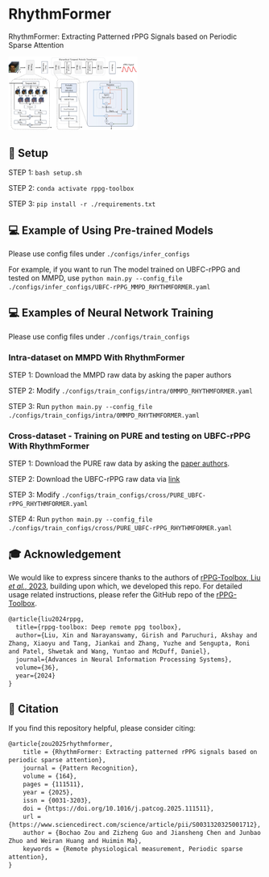 # RhythmFormer
RhythmFormer: Extracting Patterned rPPG Signals based on Periodic Sparse Attention

<img src="./figures/framework.jpg" alt="framework" style="zoom: 25%;" />



## :wrench: Setup

STEP 1: `bash setup.sh` 

STEP 2: `conda activate rppg-toolbox` 

STEP 3: `pip install -r ./requirements.txt` 



## :computer: Example of Using Pre-trained Models 

Please use config files under `./configs/infer_configs`

For example, if you want to run The model trained on UBFC-rPPG and tested on MMPD, use `python main.py --config_file ./configs/infer_configs/UBFC-rPPG_MMPD_RHYTHMFORMER.yaml`

## :computer: Examples of Neural Network Training

Please use config files under `./configs/train_configs`

### Intra-dataset on MMPD With RhythmFormer

STEP 1: Download the MMPD raw data by asking the paper authors

STEP 2: Modify `./configs/train_configs/intra/0MMPD_RHYTHMFORMER.yaml` 

STEP 3: Run `python main.py --config_file ./configs/train_configs/intra/0MMPD_RHYTHMFORMER.yaml` 

### Cross-dataset - Training on PURE and testing on UBFC-rPPG With RhythmFormer

STEP 1: Download the PURE raw data by asking the [paper authors](https://www.tu-ilmenau.de/universitaet/fakultaeten/fakultaet-informatik-und-automatisierung/profil/institute-und-fachgebiete/institut-fuer-technische-informatik-und-ingenieurinformatik/fachgebiet-neuroinformatik-und-kognitive-robotik/data-sets-code/pulse-rate-detection-dataset-pure).

STEP 2: Download the UBFC-rPPG raw data via [link](https://sites.google.com/view/ybenezeth/ubfcrppg)

STEP 3: Modify `./configs/train_configs/cross/PURE_UBFC-rPPG_RHYTHMFORMER.yaml` 

STEP 4: Run `python main.py --config_file ./configs/train_configs/cross/PURE_UBFC-rPPG_RHYTHMFORMER.yaml` 




## 🎓 Acknowledgement

We would like to express sincere thanks to the authors of [rPPG-Toolbox, Liu *et al.*, 2023](https://proceedings.neurips.cc/paper_files/paper/2023/hash/d7d0d548a6317407e02230f15ce75817-Abstract-Datasets_and_Benchmarks.html), building upon which, we developed this repo. For detailed usage related instructions, please refer the GitHub repo of the [rPPG-Toolbox](https://github.com/ubicomplab/rPPG-Toolbox).

```
@article{liu2024rppg,
  title={rppg-toolbox: Deep remote ppg toolbox},
  author={Liu, Xin and Narayanswamy, Girish and Paruchuri, Akshay and Zhang, Xiaoyu and Tang, Jiankai and Zhang, Yuzhe and Sengupta, Roni and Patel, Shwetak and Wang, Yuntao and McDuff, Daniel},
  journal={Advances in Neural Information Processing Systems},
  volume={36},
  year={2024}
}
```



## 📜 Citation

If you find this repository helpful, please consider citing:

```
@article{zou2025rhythmformer,
    title = {RhythmFormer: Extracting patterned rPPG signals based on periodic sparse attention},
    journal = {Pattern Recognition},
    volume = {164},
    pages = {111511},
    year = {2025},
    issn = {0031-3203},
    doi = {https://doi.org/10.1016/j.patcog.2025.111511},
    url = {https://www.sciencedirect.com/science/article/pii/S0031320325001712},
    author = {Bochao Zou and Zizheng Guo and Jiansheng Chen and Junbao Zhuo and Weiran Huang and Huimin Ma},
    keywords = {Remote physiological measurement, Periodic sparse attention},
}
```

